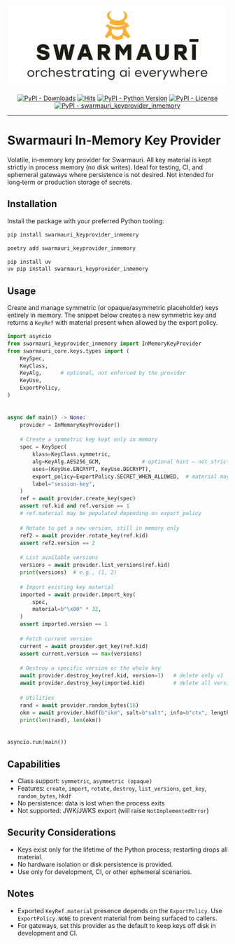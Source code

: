 ![Swarmauri Logo](https://github.com/swarmauri/swarmauri-sdk/blob/3d4d1cfa949399d7019ae9d8f296afba773dfb7f/assets/swarmauri.brand.theme.svg)


<p align="center">
    <a href="https://pypi.org/project/swarmauri_keyprovider_inmemory/">
        <img src="https://img.shields.io/pypi/dm/swarmauri_keyprovider_inmemory" alt="PyPI - Downloads"/></a>
    <a href="https://hits.sh/github.com/swarmauri/swarmauri-sdk/tree/master/pkgs/standards/swarmauri_keyprovider_inmemory/">
        <img alt="Hits" src="https://hits.sh/github.com/swarmauri/swarmauri-sdk/tree/master/pkgs/standards/swarmauri_keyprovider_inmemory.svg"/></a>
    <a href="https://pypi.org/project/swarmauri_keyprovider_inmemory/">
        <img src="https://img.shields.io/pypi/pyversions/swarmauri_keyprovider_inmemory" alt="PyPI - Python Version"/></a>
    <a href="https://pypi.org/project/swarmauri_keyprovider_inmemory/">
        <img src="https://img.shields.io/pypi/l/swarmauri_keyprovider_inmemory" alt="PyPI - License"/></a>
    <a href="https://pypi.org/project/swarmauri_keyprovider_inmemory/">
        <img src="https://img.shields.io/pypi/v/swarmauri_keyprovider_inmemory?label=swarmauri_keyprovider_inmemory&color=green" alt="PyPI - swarmauri_keyprovider_inmemory"/></a>
</p>

---

# Swarmauri In‑Memory Key Provider

Volatile, in‑memory key provider for Swarmauri. All key material is kept strictly in process memory (no disk writes). Ideal for testing, CI, and ephemeral gateways where persistence is not desired. Not intended for long‑term or production storage of secrets.

## Installation

Install the package with your preferred Python tooling:

```bash
pip install swarmauri_keyprovider_inmemory
```

```bash
poetry add swarmauri_keyprovider_inmemory
```

```bash
pip install uv
uv pip install swarmauri_keyprovider_inmemory
```

## Usage

Create and manage symmetric (or opaque/asymmetric placeholder) keys entirely in memory. The snippet below creates a new symmetric key and returns a `KeyRef` with material present when allowed by the export policy.

```python
import asyncio
from swarmauri_keyprovider_inmemory import InMemoryKeyProvider
from swarmauri_core.keys.types import (
    KeySpec,
    KeyClass,
    KeyAlg,      # optional, not enforced by the provider
    KeyUse,
    ExportPolicy,
)


async def main() -> None:
    provider = InMemoryKeyProvider()

    # Create a symmetric key kept only in memory
    spec = KeySpec(
        klass=KeyClass.symmetric,
        alg=KeyAlg.AES256_GCM,             # optional hint – not strictly enforced
        uses=(KeyUse.ENCRYPT, KeyUse.DECRYPT),
        export_policy=ExportPolicy.SECRET_WHEN_ALLOWED,  # material may be present
        label="session-key",
    )
    ref = await provider.create_key(spec)
    assert ref.kid and ref.version == 1
    # ref.material may be populated depending on export_policy

    # Rotate to get a new version, still in memory only
    ref2 = await provider.rotate_key(ref.kid)
    assert ref2.version == 2

    # List available versions
    versions = await provider.list_versions(ref.kid)
    print(versions)  # e.g., (1, 2)

    # Import existing key material
    imported = await provider.import_key(
        spec,
        material=b"\x00" * 32,
    )
    assert imported.version == 1

    # Fetch current version
    current = await provider.get_key(ref.kid)
    assert current.version == max(versions)

    # Destroy a specific version or the whole key
    await provider.destroy_key(ref.kid, version=1)   # delete only v1
    await provider.destroy_key(imported.kid)         # delete all versions

    # Utilities
    rand = await provider.random_bytes(16)
    okm = await provider.hkdf(b"ikm", salt=b"salt", info=b"ctx", length=32)
    print(len(rand), len(okm))


asyncio.run(main())
```

## Capabilities

- Class support: `symmetric`, `asymmetric (opaque)`
- Features: `create`, `import`, `rotate`, `destroy`, `list_versions`, `get_key`, `random_bytes`, `hkdf`
- No persistence: data is lost when the process exits
- Not supported: JWK/JWKS export (will raise `NotImplementedError`)

## Security Considerations

- Keys exist only for the lifetime of the Python process; restarting drops all material.
- No hardware isolation or disk persistence is provided.
- Use only for development, CI, or other ephemeral scenarios.

## Notes

- Exported `KeyRef.material` presence depends on the `ExportPolicy`. Use `ExportPolicy.NONE` to prevent material from being surfaced to callers.
- For gateways, set this provider as the default to keep keys off disk in development and CI.
